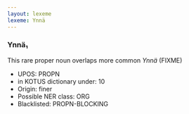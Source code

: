 ```yaml
---
layout: lexeme
lexeme: Ynnä
---
```


###  Ynnä₁

This rare proper noun overlaps more common *Ynnä* (FIXME)
* UPOS:  PROPN
* in KOTUS dictionary under:  10
* Origin:  finer
* Possible NER class:  ORG
* Blacklisted:  PROPN-BLOCKING

